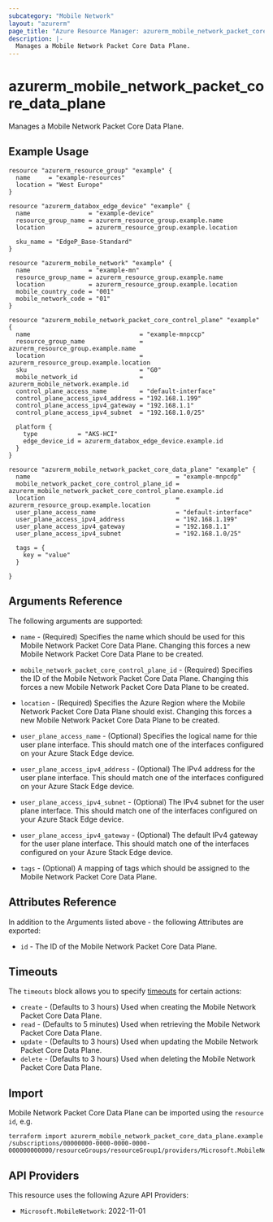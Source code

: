 ```yaml
---
subcategory: "Mobile Network"
layout: "azurerm"
page_title: "Azure Resource Manager: azurerm_mobile_network_packet_core_data_plane"
description: |-
  Manages a Mobile Network Packet Core Data Plane.
---
```


# azurerm_mobile_network_packet_core_data_plane

Manages a Mobile Network Packet Core Data Plane.

## Example Usage

```hcl
resource "azurerm_resource_group" "example" {
  name     = "example-resources"
  location = "West Europe"
}

resource "azurerm_databox_edge_device" "example" {
  name                = "example-device"
  resource_group_name = azurerm_resource_group.example.name
  location            = azurerm_resource_group.example.location

  sku_name = "EdgeP_Base-Standard"
}

resource "azurerm_mobile_network" "example" {
  name                = "example-mn"
  resource_group_name = azurerm_resource_group.example.name
  location            = azurerm_resource_group.example.location
  mobile_country_code = "001"
  mobile_network_code = "01"
}

resource "azurerm_mobile_network_packet_core_control_plane" "example" {
  name                              = "example-mnpccp"
  resource_group_name               = azurerm_resource_group.example.name
  location                          = azurerm_resource_group.example.location
  sku                               = "G0"
  mobile_network_id                 = azurerm_mobile_network.example.id
  control_plane_access_name         = "default-interface"
  control_plane_access_ipv4_address = "192.168.1.199"
  control_plane_access_ipv4_gateway = "192.168.1.1"
  control_plane_access_ipv4_subnet  = "192.168.1.0/25"

  platform {
    type           = "AKS-HCI"
    edge_device_id = azurerm_databox_edge_device.example.id
  }
}

resource "azurerm_mobile_network_packet_core_data_plane" "example" {
  name                                        = "example-mnpcdp"
  mobile_network_packet_core_control_plane_id = azurerm_mobile_network_packet_core_control_plane.example.id
  location                                    = azurerm_resource_group.example.location
  user_plane_access_name                      = "default-interface"
  user_plane_access_ipv4_address              = "192.168.1.199"
  user_plane_access_ipv4_gateway              = "192.168.1.1"
  user_plane_access_ipv4_subnet               = "192.168.1.0/25"

  tags = {
    key = "value"
  }

}
```

## Arguments Reference

The following arguments are supported:

* `name` - (Required) Specifies the name which should be used for this Mobile Network Packet Core Data Plane. Changing this forces a new Mobile Network Packet Core Data Plane to be created.

* `mobile_network_packet_core_control_plane_id` - (Required) Specifies the ID of the Mobile Network Packet Core Data Plane. Changing this forces a new Mobile Network Packet Core Data Plane to be created.

* `location` - (Required) Specifies the Azure Region where the Mobile Network Packet Core Data Plane should exist. Changing this forces a new Mobile Network Packet Core Data Plane to be created.

* `user_plane_access_name` - (Optional) Specifies the logical name for thie user plane interface. This should match one of the interfaces configured on your Azure Stack Edge device.

* `user_plane_access_ipv4_address` - (Optional) The IPv4 address for the user plane interface. This should match one of the interfaces configured on your Azure Stack Edge device.

* `user_plane_access_ipv4_subnet` - (Optional) The IPv4 subnet for the user plane interface. This should match one of the interfaces configured on your Azure Stack Edge device.

* `user_plane_access_ipv4_gateway` - (Optional) The default IPv4 gateway for the user plane interface. This should match one of the interfaces configured on your Azure Stack Edge device.

* `tags` - (Optional) A mapping of tags which should be assigned to the Mobile Network Packet Core Data Plane.


## Attributes Reference

In addition to the Arguments listed above - the following Attributes are exported:

* `id` - The ID of the Mobile Network Packet Core Data Plane.

## Timeouts

The `timeouts` block allows you to specify [timeouts](https://www.terraform.io/docs/configuration/resources.html#timeouts) for certain actions:

* `create` - (Defaults to 3 hours) Used when creating the Mobile Network Packet Core Data Plane.
* `read` - (Defaults to 5 minutes) Used when retrieving the Mobile Network Packet Core Data Plane.
* `update` - (Defaults to 3 hours) Used when updating the Mobile Network Packet Core Data Plane.
* `delete` - (Defaults to 3 hours) Used when deleting the Mobile Network Packet Core Data Plane.

## Import

Mobile Network Packet Core Data Plane can be imported using the `resource id`, e.g.

```shell
terraform import azurerm_mobile_network_packet_core_data_plane.example /subscriptions/00000000-0000-0000-0000-000000000000/resourceGroups/resourceGroup1/providers/Microsoft.MobileNetwork/packetCoreControlPlanes/packetCoreControlPlane1/packetCoreDataPlanes/packetCoreDataPlane1
```

## API Providers
<!-- This section is generated, changes will be overwritten -->
This resource uses the following Azure API Providers:

* `Microsoft.MobileNetwork`: 2022-11-01
